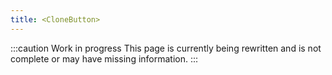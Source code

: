 ```yaml
---
title: <CloneButton>
---
```


:::caution Work in progress
This page is currently being rewritten and is not complete or may have missing information.
:::